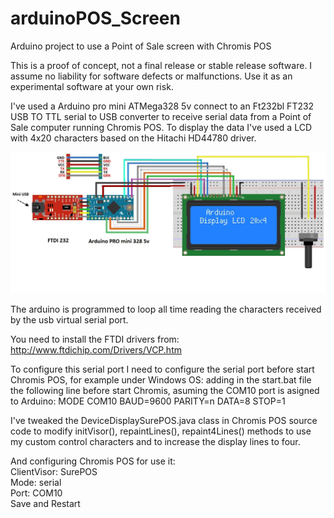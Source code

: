 # arduinoPOS_Screen
Arduino project to use a Point of Sale screen with Chromis POS

This is a proof of concept, not a final release or stable release software. I assume no liability for software defects or malfunctions. Use it as an experimental software at your own risk.

I've used a Arduino pro mini ATMega328 5v connect to an Ft232bl FT232 USB TO TTL serial to USB converter to receive serial data from
a Point of Sale computer running Chromis POS. To display the data I've used a  LCD with 4x20 characters based on the Hitachi HD44780 driver.

![Schematic](https://github.com/RndMnkIII/arduinoPOS_Screen/blob/master/schematic.jpg)

The arduino is programmed to loop all time reading the characters received by the usb virtual serial port.

You need to install the FTDI drivers from: http://www.ftdichip.com/Drivers/VCP.htm

To configure this serial port I need to configure the serial port before start Chromis POS, for example under Windows OS:
adding in the start.bat file the following line before start Chromis, asuming the COM10 port is asigned to Arduino:
MODE COM10 BAUD=9600 PARITY=n DATA=8 STOP=1

I've tweaked the DeviceDisplaySurePOS.java class in Chromis POS source code to modify initVisor(), repaintLines(), repaint4Lines() methods to use my custom control characters and to increase the display lines to four.



And configuring Chromis POS for use it:<br/>
ClientVisor: SurePOS<br/>
Mode: serial<br/>
Port: COM10<br/>
Save and Restart
